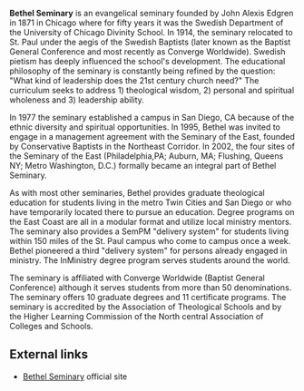 **Bethel Seminary** is an evangelical seminary founded by John
Alexis Edgren in 1871 in Chicago where for fifty years it was the
Swedish Department of the University of Chicago Divinity School. In
1914, the seminary relocated to St. Paul under the aegis of the
Swedish Baptists (later known as the Baptist General Conference and
most recently as Converge Worldwide). Swedish pietism has deeply
influenced the school's development. The educational philosophy of
the seminary is constantly being refined by the question: "What
kind of leadership does the 21st century church need?" The
curriculum seeks to address 1) theological wisdom, 2) personal and
spiritual wholeness and 3) leadership ability.

In 1977 the seminary established a campus in San Diego, CA because
of the ethnic diversity and spiritual opportunities. In 1995,
Bethel was invited to engage in a management agreement with the
Seminary of the East, founded by Conservative Baptists in the
Northeast Corridor. In 2002, the four sites of the Seminary of the
East (Philadelphia,PA; Auburn, MA; Flushing, Queens NY; Metro
Washington, D.C.) formally became an integral part of Bethel
Seminary.

As with most other seminaries, Bethel provides graduate theological
education for students living in the metro Twin Cities and San
Diego or who have temporarily located there to pursue an education.
Degree programs on the East Coast are all in a modular format and
utilize local ministry mentors. The seminary also provides a SemPM
"delivery system" for students living within 150 miles of the St.
Paul campus who come to campus once a week. Bethel pioneered a
third "delivery system" for persons already engaged in ministry.
The InMinistry degree program serves students around the world.

The seminary is affiliated with Converge Worldwide (Baptist General
Conference) although it serves students from more than 50
denominations. The seminary offers 10 graduate degrees and 11
certificate programs. The seminary is accredited by the Association
of Theological Schools and by the Higher Learning Commission of the
North central Association of Colleges and Schools.


## External links

-   [Bethel Seminary](http://seminary.bethel.edu/) official site



